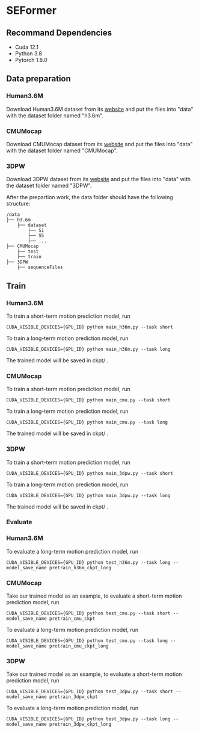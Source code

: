 # SEFormer

## Recommand Dependencies
* Cuda 12.1
* Python 3.8
* Pytorch 1.8.0

## Data preparation
### Human3.6M
Download Human3.6M dataset from its [website](http://vision.imar.ro/human3.6m/description.php) and put the files into "data" with the dataset folder named "h3.6m".

### CMUMocap
Download CMUMocap dataset from its [website](http://mocap.cs.cmu.edu) and put the files into "data" with the dataset folder named "CMUMocap".

### 3DPW
Download 3DPW dataset from its [website](https://virtualhumans.mpi-inf.mpg.de/3DPW) and put the files into "data" with the dataset folder named "3DPW".

After the prepartion work, the data folder should have the following structure:
```
/data
├── h3.6m
    ├── dataset
        ├── S1
        ├── S5
        ├── ...
├── CMUMocap
    ├── test
    ├── train
├── 3DPW
    ├── sequenceFiles                       
```

## Train
### Human3.6M
To train a short-term motion prediction model, run
```
CUDA_VISIBLE_DEVICES={GPU_ID} python main_h36m.py --task short
```
To train a long-term motion prediction model, run
```
CUDA_VISIBLE_DEVICES={GPU_ID} python main_h36m.py --task long
```

The trained model will be saved in ckpt/ .

### CMUMocap
To train a short-term motion prediction model, run
```
CUDA_VISIBLE_DEVICES={GPU_ID} python main_cmu.py --task short
```

To train a long-term motion prediction model, run
```
CUDA_VISIBLE_DEVICES={GPU_ID} python main_cmu.py --task long
```

The trained model will be saved in ckpt/ .

### 3DPW
To train a short-term motion prediction model, run
```
CUDA_VISIBLE_DEVICES={GPU_ID} python main_3dpw.py --task short
```

To train a long-term motion prediction model, run
```
CUDA_VISIBLE_DEVICES={GPU_ID} python main_3dpw.py --task long
```

The trained model will be saved in ckpt/ .

### Evaluate
### Human3.6M

To evaluate a long-term motion prediction model, run
```
CUDA_VISIBLE_DEVICES={GPU_ID} python test_h36m.py --task long --model_save_name pretrain_h36m_ckpt_long
```

### CMUMocap
Take our trained model as an example, to evaluate a short-term motion prediction model, run
```
CUDA_VISIBLE_DEVICES={GPU_ID} python test_cmu.py --task short --model_save_name pretrain_cmu_ckpt
```

To evaluate a long-term motion prediction model, run
```
CUDA_VISIBLE_DEVICES={GPU_ID} python test_cmu.py --task long --model_save_name pretrain_cmu_ckpt_long
```

### 3DPW
Take our trained model as an example, to evaluate a short-term motion prediction model, run
```
CUDA_VISIBLE_DEVICES={GPU_ID} python test_3dpw.py --task short --model_save_name pretrain_3dpw_ckpt
```

To evaluate a long-term motion prediction model, run
```
CUDA_VISIBLE_DEVICES={GPU_ID} python test_3dpw.py --task long --model_save_name pretrain_3dpw_ckpt_long
```

